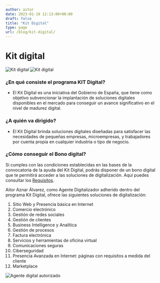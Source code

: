 ```yaml
---
author: aitor
date: 2023-01-19 12:13:00+00:00
draft: false
title: "Kit Digital"
type: page
url: /blog/kit-digital/
---
```


# Kit digital

![Kit digital](/images/kit_digital_banner_1.png)
![Kit digital](/images/kit_digital_banner_2.png)


### ¿En qué consiste el programa KIT Digital?
- El Kit Digital es una iniciativa del Gobierno de España, que tiene como objetivo subvencionar la implantación de soluciones digitales disponibles en el mercado para conseguir un avance significativo en el nivel de madurez digital.

### ¿A quién va dirigido?
- El Kit Digital brinda soluciones digitales diseñadas para satisfacer las necesidades de pequeñas empresas, microempresas, y trabajadores por cuenta propia en cualquier industria o tipo de negocio.

### ¿Cómo conseguir el Bono digital?
Si cumples con las condiciones establecidas en las bases de la convocatoria de la ayuda del Kit Digital, podrás disponer de un bono digital que te permitirá acceder a las soluciones de digitalización. Aquí puedes consultar los [Requisitos](https://www.acelerapyme.es/sites/acelerapyme/files/2021-12/BOE-A-2021-21873.pdf).

Aitor Aznar Álvarez, como Agente Digitalizador adherido dentro del programa Kit Digital, ofrece las siguientes soluciones de digitalización:

<ol>
	<li>Sitio Web y Presencia básica en Internet</li>
	<li>Comercio electrónico</li>
	<li>Gestión de redes sociales</li>
	<li>Gestión de clientes</li>
	<li>Business Intelligence y Analítica</li>
	<li>Gestión de procesos</li>
	<li>Factura electrónica</li>
	<li>Servicios y herramientas de oficina virtual</li>
	<li>Comunicaciones seguras</li>
	<li>Ciberseguridad</li>
	<li>Presencia Avanzada en Internet: páginas con requisitos a medida del cliente</li>
	<li>Marketplace</li>
</ol>

![Agente digital autorizado](/images/Logo_Kit_Digital_Agente_Digitalizador_Autorizado.png)
